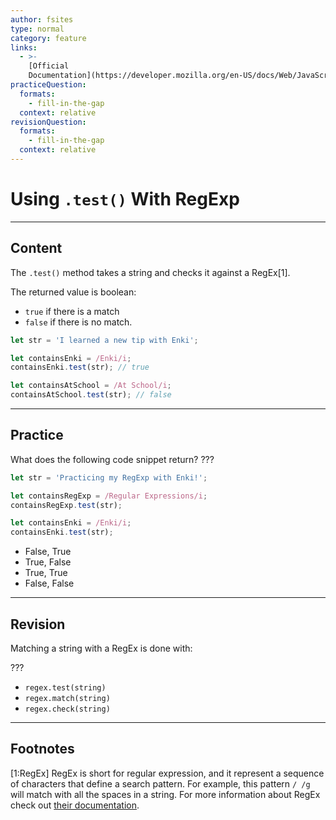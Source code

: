 ```yaml
---
author: fsites
type: normal
category: feature
links:
  - >-
    [Official
    Documentation](https://developer.mozilla.org/en-US/docs/Web/JavaScript/Reference/Global_Objects/RegExp/test){documentation}
practiceQuestion:
  formats:
    - fill-in-the-gap
  context: relative
revisionQuestion:
  formats:
    - fill-in-the-gap
  context: relative
---
```


# Using `.test()` With RegExp


---

## Content

The `.test()` method takes a string and checks it against a RegEx[1]. 

The returned value is boolean: 

- `true` if there is a match
- `false` if there is no match.

```javascript
let str = 'I learned a new tip with Enki';

let containsEnki = /Enki/i;
containsEnki.test(str); // true

let containsAtSchool = /At School/i;
containsAtSchool.test(str); // false
```


---

## Practice

What does the following code snippet return? ???

```javascript
let str = 'Practicing my RegExp with Enki!';

let containsRegExp = /Regular Expressions/i;
containsRegExp.test(str);

let containsEnki = /Enki/i;
containsEnki.test(str);
```

- False, True
- True, False
- True, True
- False, False


---

## Revision

Matching a string with a RegEx is done with: 

???

- `regex.test(string)`
- `regex.match(string)`
- `regex.check(string)`


---

## Footnotes

[1:RegEx]
RegEx is short for regular expression, and it represent a sequence of characters that define a search pattern. For example, this pattern `/ /g` will match with all the spaces in a string. For more information about RegEx check out [their documentation](https://developer.mozilla.org/en-US/docs/Web/JavaScript/Guide/Regular_Expressions).
 
